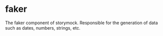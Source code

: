 # faker
The faker component of storymock. Responsible for the generation of data such as dates, numbers, strings, etc.
